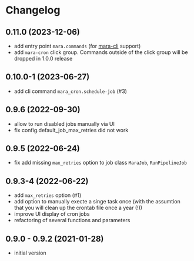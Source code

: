 # Changelog

## 0.11.0 (2023-12-06)

- add entry point `mara.commands` (for [mara-cli](https://github.com/mara/mara-cli) support)
- add `mara-cron` click group. Commands outside of the click group will be dropped in 1.0.0 release

## 0.10.0-1 (2023-06-27)

- add cli command `mara_cron.schedule-job` (#3)

## 0.9.6 (2022-09-30)

- allow to run disabled jobs manually via UI
- fix config.default_job_max_retries did not work

## 0.9.5 (2022-06-24)

- fix add missing `max_retries` option to job class `MaraJob`, `RunPipelineJob`

## 0.9.3-4 (2022-06-22)

- add `max_retries` option (#1)
- add option to manually execte a singe task once (with the assumtion that you will clean up the crontab file once a year (!))
- improve UI display of cron jobs
- refactoring of several functions and parameters

## 0.9.0 - 0.9.2 (2021-01-28)

- initial version
